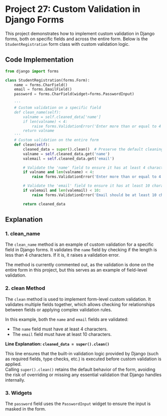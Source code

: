 # Project 27: Custom Validation in Django Forms

This project demonstrates how to implement custom validation in Django forms, both on specific fields and across the entire form. Below is the `StudentRegistration` form class with custom validation logic.

## Code Implementation

```python
from django import forms

class StudentRegistration(forms.Form):
    name = forms.CharField()
    email = forms.EmailField()
    password = forms.CharField(widget=forms.PasswordInput)

    '''
    # Custom validation on a specific field
    def clean_name(self):       
        valname = self.cleaned_data['name']
        if len(valname) < 4:
            raise forms.ValidationError('Enter more than or equal to 4 characters')
        return valname
    '''
    # Custom validation on the entire form
    def clean(self):
        cleaned_data = super().clean()  # Preserve the default cleaning process
        valname = self.cleaned_data.get('name')
        valemail = self.cleaned_data.get('email')

        # Validate the 'name' field to ensure it has at least 4 characters
        if valname and len(valname) < 4:
            raise forms.ValidationError('Enter more than or equal to 4 characters')

        # Validate the 'email' field to ensure it has at least 10 characters
        if valemail and len(valemail) < 10:
            raise forms.ValidationError('Email should be at least 10 characters long')

        return cleaned_data
```

## Explanation

### 1. clean_name 
The `clean_name` method is an example of custom validation for a specific field in Django forms. It validates the `name` field by checking if the length is less than 4 characters. If it is, it raises a validation error.

The method is currently commented out, as the validation is done on the entire form in this project, but this serves as an example of field-level validation.

### 2. clean Method
The `clean` method is used to implement form-level custom validation. It validates multiple fields together, which allows checking for relationships between fields or applying complex validation rules.

In this example, both the `name` and `email` fields are validated:

- The `name` field must have at least 4 characters.
- The `email` field must have at least 10 characters.

**Line Explanation: `cleaned_data = super().clean()`**

This line ensures that the built-in validation logic provided by Django (such as required fields, type checks, etc.) is executed before custom validation is applied.  
Calling `super().clean()` retains the default behavior of the form, avoiding the risk of overriding or missing any essential validation that Django handles internally.

### 3. Widgets
The `password` field uses the `PasswordInput` widget to ensure the input is masked in the form.
